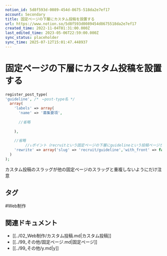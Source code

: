 ```yaml
---
notion_id: 5d8f593d-0089-454d-8675-518da2e7ef17
account: Secondary
title: 固定ページの下層にカスタム投稿を設置する
url: https://www.notion.so/5d8f593d0089454d8675518da2e7ef17
created_time: 2022-11-04T01:31:00.000Z
last_edited_time: 2023-05-06T22:59:00.000Z
sync_status: placeholder
sync_time: 2025-07-12T15:01:47.448937
---
```

# 固定ページの下層にカスタム投稿を設置する

```php
register_post_type(
'guideline', /*　←post-type名 */
  array(
    'labels' => array(
      'name' => '募集要項',
 
      //省略
 
    ),
 
    //省略
		 //↓ポイント（recruitという固定ページの下層にguidelineという投稿ページがくる）
    'rewrite' => array('slug' => 'recruit/guideline','with_front' => false)
  )
);
```
カスタム投稿のスラッグが他の固定ページのスラッグと重複しないようにだけ注意

## タグ

#Web制作 

## 関連ドキュメント

- [[../02_Web制作/カスタム投稿.md|カスタム投稿]]
- [[../99_その他/固定ページ.md|固定ページ]]
- [[../99_その他/y.md|y]]

